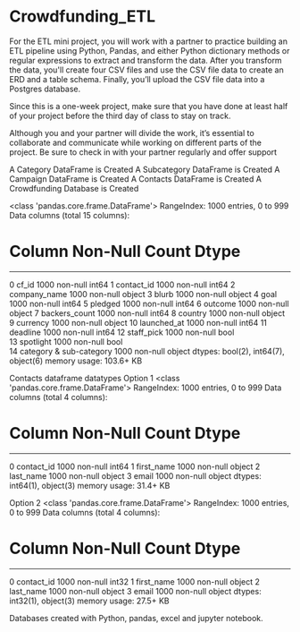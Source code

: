 # Crowdfunding_ETL
For the ETL mini project, you will work with a partner to practice building an ETL pipeline using Python, Pandas, and either Python dictionary methods or regular expressions to extract and transform the data. After you transform the data, you'll create four CSV files and use the CSV file data to create an ERD and a table schema. Finally, you’ll upload the CSV file data into a Postgres database.

Since this is a one-week project, make sure that you have done at least half of your project before the third day of class to stay on track.

Although you and your partner will divide the work, it’s essential to collaborate and communicate while working on different parts of the project. Be sure to check in with your partner regularly and offer support

A Category DataFrame is Created 
A Subcategory DataFrame is Created 
A Campaign DataFrame is Created 
A Contacts DataFrame is Created 
A Crowdfunding Database is Created


<class 'pandas.core.frame.DataFrame'>
RangeIndex: 1000 entries, 0 to 999
Data columns (total 15 columns):
 #   Column                   Non-Null Count  Dtype 
---  ------                   --------------  ----- 
 0   cf_id                    1000 non-null   int64 
 1   contact_id               1000 non-null   int64 
 2   company_name             1000 non-null   object
 3   blurb                    1000 non-null   object
 4   goal                     1000 non-null   int64 
 5   pledged                  1000 non-null   int64 
 6   outcome                  1000 non-null   object
 7   backers_count            1000 non-null   int64 
 8   country                  1000 non-null   object
 9   currency                 1000 non-null   object
 10  launched_at              1000 non-null   int64 
 11  deadline                 1000 non-null   int64 
 12  staff_pick               1000 non-null   bool  
 13  spotlight                1000 non-null   bool  
 14  category & sub-category  1000 non-null   object
dtypes: bool(2), int64(7), object(6)
memory usage: 103.6+ KB


Contacts dataframe datatypes
Option 1
<class 'pandas.core.frame.DataFrame'>
RangeIndex: 1000 entries, 0 to 999
Data columns (total 4 columns):
 #   Column      Non-Null Count  Dtype 
---  ------      --------------  ----- 
 0   contact_id  1000 non-null   int64 
 1   first_name  1000 non-null   object
 2   last_name   1000 non-null   object
 3   email       1000 non-null   object
dtypes: int64(1), object(3)
memory usage: 31.4+ KB

Option 2
<class 'pandas.core.frame.DataFrame'>
RangeIndex: 1000 entries, 0 to 999
Data columns (total 4 columns):
 #   Column      Non-Null Count  Dtype 
---  ------      --------------  ----- 
 0   contact_id  1000 non-null   int32 
 1   first_name  1000 non-null   object
 2   last_name   1000 non-null   object
 3   email       1000 non-null   object
dtypes: int32(1), object(3)
memory usage: 27.5+ KB


Databases created with Python, pandas, excel and jupyter notebook.






